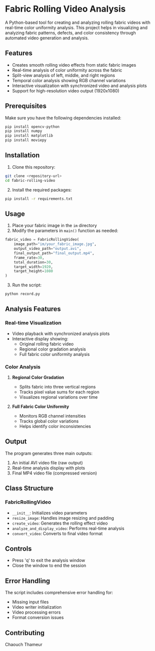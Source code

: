 # Fabric Rolling Video Analysis

A Python-based tool for creating and analyzing rolling fabric videos with real-time color uniformity analysis. This project helps in visualizing and analyzing fabric patterns, defects, and color consistency through automated video generation and analysis.

## Features

- Creates smooth rolling video effects from static fabric images
- Real-time analysis of color uniformity across the fabric
- Split-view analysis of left, middle, and right regions
- Temporal color analysis showing RGB channel variations
- Interactive visualization with synchronized video and analysis plots
- Support for high-resolution video output (1920x1080)

## Prerequisites

Make sure you have the following dependencies installed:

```bash
pip install opencv-python
pip install numpy
pip install matplotlib
pip install moviepy
```

## Installation

1. Clone this repository:
```bash
git clone <repository-url>
cd fabric-rolling-video
```

2. Install the required packages:
```bash
pip install -r requirements.txt
```

## Usage

1. Place your fabric image in the `im` directory
2. Modify the parameters in `main()` function as needed:

```python
fabric_video = FabricRollingVideo(
    image_path="im/your_fabric_image.jpg",
    output_video_path="output.avi",
    final_output_path="final_output.mp4",
    frame_rate=30,
    total_duration=30,
    target_width=1920,
    target_height=1080
)
```

3. Run the script:
```bash
python record.py
```

## Analysis Features

### Real-time Visualization
- Video playback with synchronized analysis plots
- Interactive display showing:
  - Original rolling fabric video
  - Regional color gradation analysis
  - Full fabric color uniformity analysis

### Color Analysis
1. **Regional Color Gradation**
   - Splits fabric into three vertical regions
   - Tracks pixel value sums for each region
   - Visualizes regional variations over time

2. **Full Fabric Color Uniformity**
   - Monitors RGB channel intensities
   - Tracks global color variations
   - Helps identify color inconsistencies

## Output

The program generates three main outputs:
1. An initial AVI video file (raw output)
2. Real-time analysis display with plots
3. Final MP4 video file (compressed version)

## Class Structure

### FabricRollingVideo
- `__init__`: Initializes video parameters
- `resize_image`: Handles image resizing and padding
- `create_video`: Generates the rolling effect video
- `analyze_and_display_video`: Performs real-time analysis
- `convert_video`: Converts to final video format

## Controls

- Press 'q' to exit the analysis window
- Close the window to end the session

## Error Handling

The script includes comprehensive error handling for:
- Missing input files
- Video writer initialization
- Video processing errors
- Format conversion issues

## Contributing

Chaouch Thameur
